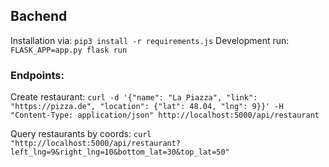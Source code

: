 ## Bachend

Installation via: `pip3 install -r requirements.js`
Development run: `FLASK_APP=app.py flask run`


### Endpoints:

Create restaurant:
`curl -d '{"name": "La Piazza", "link": "https://pizza.de", "location": {"lat": 48.04, "lng": 9}}' -H "Content-Type: application/json" http://localhost:5000/api/restaurant`

Query restaurants by coords:
`curl "http://localhost:5000/api/restaurant?left_lng=9&right_lng=10&bottom_lat=30&top_lat=50"`
